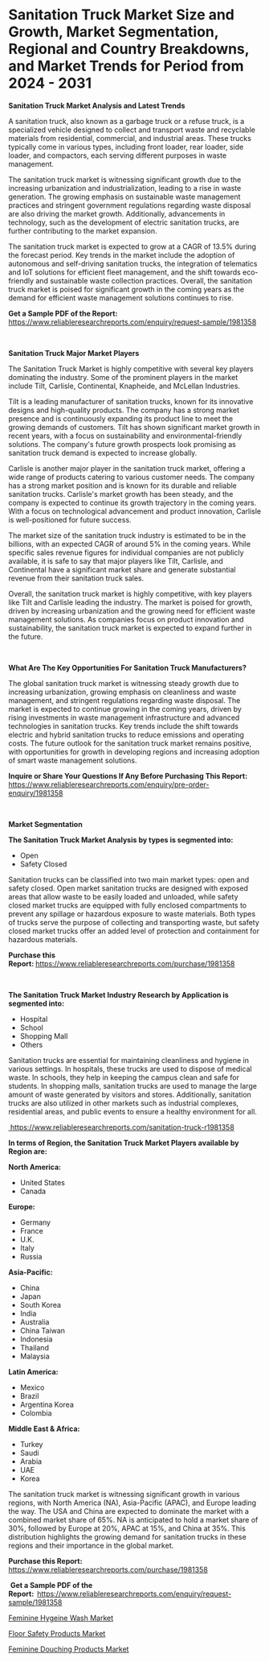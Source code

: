 <p><h1>Sanitation Truck Market Size and Growth, Market Segmentation, Regional and Country Breakdowns, and Market Trends for Period from 2024 -  2031</h1></p><p><strong>Sanitation Truck Market Analysis and Latest Trends</strong></p>
<p><p>A sanitation truck, also known as a garbage truck or a refuse truck, is a specialized vehicle designed to collect and transport waste and recyclable materials from residential, commercial, and industrial areas. These trucks typically come in various types, including front loader, rear loader, side loader, and compactors, each serving different purposes in waste management.</p><p>The sanitation truck market is witnessing significant growth due to the increasing urbanization and industrialization, leading to a rise in waste generation. The growing emphasis on sustainable waste management practices and stringent government regulations regarding waste disposal are also driving the market growth. Additionally, advancements in technology, such as the development of electric sanitation trucks, are further contributing to the market expansion.</p><p>The sanitation truck market is expected to grow at a CAGR of 13.5% during the forecast period. Key trends in the market include the adoption of autonomous and self-driving sanitation trucks, the integration of telematics and IoT solutions for efficient fleet management, and the shift towards eco-friendly and sustainable waste collection practices. Overall, the sanitation truck market is poised for significant growth in the coming years as the demand for efficient waste management solutions continues to rise.</p></p>
<p><strong>Get a Sample PDF of the Report:&nbsp;</strong> <a href="https://www.reliableresearchreports.com/enquiry/request-sample/1981358">https://www.reliableresearchreports.com/enquiry/request-sample/1981358</a></p>
<p>&nbsp;</p>
<p><strong>Sanitation Truck Major Market Players</strong></p>
<p><p>The Sanitation Truck Market is highly competitive with several key players dominating the industry. Some of the prominent players in the market include Tilt, Carlisle, Continental, Knapheide, and McLellan Industries. </p><p>Tilt is a leading manufacturer of sanitation trucks, known for its innovative designs and high-quality products. The company has a strong market presence and is continuously expanding its product line to meet the growing demands of customers. Tilt has shown significant market growth in recent years, with a focus on sustainability and environmental-friendly solutions. The company's future growth prospects look promising as sanitation truck demand is expected to increase globally.</p><p>Carlisle is another major player in the sanitation truck market, offering a wide range of products catering to various customer needs. The company has a strong market position and is known for its durable and reliable sanitation trucks. Carlisle's market growth has been steady, and the company is expected to continue its growth trajectory in the coming years. With a focus on technological advancement and product innovation, Carlisle is well-positioned for future success.</p><p>The market size of the sanitation truck industry is estimated to be in the billions, with an expected CAGR of around 5% in the coming years. While specific sales revenue figures for individual companies are not publicly available, it is safe to say that major players like Tilt, Carlisle, and Continental have a significant market share and generate substantial revenue from their sanitation truck sales.</p><p>Overall, the sanitation truck market is highly competitive, with key players like Tilt and Carlisle leading the industry. The market is poised for growth, driven by increasing urbanization and the growing need for efficient waste management solutions. As companies focus on product innovation and sustainability, the sanitation truck market is expected to expand further in the future.</p></p>
<p>&nbsp;</p>
<p><strong>What Are The Key Opportunities For Sanitation Truck Manufacturers?</strong></p>
<p><p>The global sanitation truck market is witnessing steady growth due to increasing urbanization, growing emphasis on cleanliness and waste management, and stringent regulations regarding waste disposal. The market is expected to continue growing in the coming years, driven by rising investments in waste management infrastructure and advanced technologies in sanitation trucks. Key trends include the shift towards electric and hybrid sanitation trucks to reduce emissions and operating costs. The future outlook for the sanitation truck market remains positive, with opportunities for growth in developing regions and increasing adoption of smart waste management solutions.</p></p>
<p><strong>Inquire or Share Your Questions If Any Before Purchasing This Report:</strong> <a href="https://www.reliableresearchreports.com/enquiry/pre-order-enquiry/1981358">https://www.reliableresearchreports.com/enquiry/pre-order-enquiry/1981358</a></p>
<p>&nbsp;</p>
<p><strong>Market Segmentation</strong></p>
<p><strong>The Sanitation Truck Market Analysis by types is segmented into:</strong></p>
<p><ul><li>Open</li><li>Safety Closed</li></ul></p>
<p><p>Sanitation trucks can be classified into two main market types: open and safety closed. Open market sanitation trucks are designed with exposed areas that allow waste to be easily loaded and unloaded, while safety closed market trucks are equipped with fully enclosed compartments to prevent any spillage or hazardous exposure to waste materials. Both types of trucks serve the purpose of collecting and transporting waste, but safety closed market trucks offer an added level of protection and containment for hazardous materials.</p></p>
<p><strong>Purchase this Report:&nbsp;</strong><a href="https://www.reliableresearchreports.com/purchase/1981358">https://www.reliableresearchreports.com/purchase/1981358</a></p>
<p>&nbsp;</p>
<p><strong>The Sanitation Truck Market Industry Research by Application is segmented into:</strong></p>
<p><ul><li>Hospital</li><li>School</li><li>Shopping Mall</li><li>Others</li></ul></p>
<p><p>Sanitation trucks are essential for maintaining cleanliness and hygiene in various settings. In hospitals, these trucks are used to dispose of medical waste. In schools, they help in keeping the campus clean and safe for students. In shopping malls, sanitation trucks are used to manage the large amount of waste generated by visitors and stores. Additionally, sanitation trucks are also utilized in other markets such as industrial complexes, residential areas, and public events to ensure a healthy environment for all.</p></p>
<p><a href="https://www.reliableresearchreports.com/sanitation-truck-r1981358">&nbsp;https://www.reliableresearchreports.com/sanitation-truck-r1981358</a></p>
<p><strong>In terms of Region, the Sanitation Truck Market Players available by Region are:</strong></p>
<p>
    <p> <strong> North America: </strong>
        <ul>
            <li>United States</li>
            <li>Canada</li>
        </ul>
        </p> 
    <p> <strong> Europe: </strong>
        <ul>
            <li>Germany</li>
            <li>France</li>
            <li>U.K.</li>
            <li>Italy</li>
            <li>Russia</li>
        </ul>
        </p> 
    <p> <strong> Asia-Pacific: </strong>
        <ul>
            <li>China</li>
            <li>Japan</li>
            <li>South Korea</li>
            <li>India</li>
            <li>Australia</li>
            <li>China Taiwan</li>
            <li>Indonesia</li>
            <li>Thailand</li>
            <li>Malaysia</li>
        </ul>
        </p> 
    <p> <strong> Latin America: </strong>
        <ul>
            <li>Mexico</li>
            <li>Brazil</li>
            <li>Argentina Korea</li>
            <li>Colombia</li>
        </ul>
        </p> 
    <p> <strong> Middle East & Africa: </strong>
        <ul>
            <li>Turkey</li>
            <li>Saudi</li>
            <li>Arabia</li>
            <li>UAE</li>
            <li>Korea</li>
        </ul>
    </p>
    </p>
<p><p>The sanitation truck market is witnessing significant growth in various regions, with North America (NA), Asia-Pacific (APAC), and Europe leading the way. The USA and China are expected to dominate the market with a combined market share of 65%. NA is anticipated to hold a market share of 30%, followed by Europe at 20%, APAC at 15%, and China at 35%. This distribution highlights the growing demand for sanitation trucks in these regions and their importance in the global market.</p></p>
<p><strong>Purchase this Report: </strong><a href="https://www.reliableresearchreports.com/purchase/1981358">https://www.reliableresearchreports.com/purchase/1981358</a></p>
<p>&nbsp;<strong>Get a Sample PDF of the Report:&nbsp;&nbsp;</strong><a href="https://www.reliableresearchreports.com/enquiry/request-sample/1981358">https://www.reliableresearchreports.com/enquiry/request-sample/1981358</a></p>
<p><strong></strong></p>
<p><p><a href="https://www.linkedin.com/pulse/feminine-hygeine-wash-market-analysis-its-cagr-segmentation-r2eef?trackingId=Hbvx5WCQk8RSvRozVCqZGA%3D%3D">Feminine Hygeine Wash Market</a></p><p><a href="https://www.linkedin.com/pulse/floor-safety-products-market-size-outlook-forecast-2024-2031-9qcxf?trackingId=%2F6xeYr4HVgv%2FjNX3ChSm%2Bw%3D%3D">Floor Safety Products Market</a></p><p><a href="https://www.linkedin.com/pulse/feminine-douching-products-market-trends-forecast-competitive-vg8lf?trackingId=YRxKL36IzMsZLRp0eZdlaw%3D%3D">Feminine Douching Products Market</a></p></p>